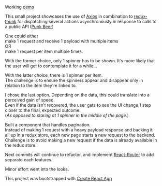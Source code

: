 Working [demo](https://johanfive.github.io/beers)  


This small project showcases the use of [Axios](https://www.npmjs.com/package/axios) in combination to [redux-thunk](https://www.npmjs.com/package/redux-thunk)
for dispatching several actions asynchronously in response to calls to a public API ([Punk Beer](https://punkapi.com/))  


One could either  
make 1 request and receive 1 payload with multiple items  
OR  
make 1 request per item multiple times.  


With the former choice, only 1 spinner has to be shown. It's more likely that the user will get to contemplate it for a while...  

With the latter choice, there is 1 spinner per item.  
The challenge is to ensure the spinners appear and disappear only in relation to the item they're linked to.  


I chose the last option. Depending on the data, this could translate into a perceived gain of speed.  
Even if the data isn't recovered, the user gets to see the UI change 1 step closer to the final, expected outcome.  
(*As opposed to staring at 1 spinner in the middle of the page.*)  


Built a component that handles pagination.  
Instead of making 1 request with a heavy payload response and backing it all up in a redux store, each new page starts a new request to the backend.  
Challenge is to avoid making a new request if the data is already available in the redux store.  


Next commits will continue to refactor, and implement   [React-Router](https://www.npmjs.com/package/react-router) to add separate each features.  

Minor effort went into the looks.  


This project was bootstrapped with [Create React App](https://github.com/facebookincubator/create-react-app)  
